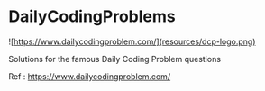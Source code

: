 # DailyCodingProblems
![https://www.dailycodingproblem.com/](resources/dcp-logo.png)

Solutions for the famous Daily Coding Problem questions


Ref : https://www.dailycodingproblem.com/
